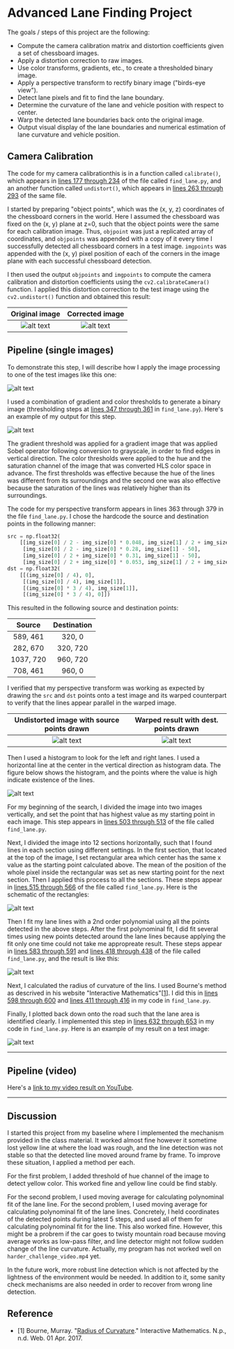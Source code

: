# Advanced Lane Finding Project

The goals / steps of this project are the following:

* Compute the camera calibration matrix and distortion coefficients given a set of chessboard images.
* Apply a distortion correction to raw images.
* Use color transforms, gradients, etc., to create a thresholded binary image.
* Apply a perspective transform to rectify binary image ("birds-eye view").
* Detect lane pixels and fit to find the lane boundary.
* Determine the curvature of the lane and vehicle position with respect to center.
* Warp the detected lane boundaries back onto the original image.
* Output visual display of the lane boundaries and numerical estimation of lane curvature and vehicle position.

[//]: # (Image References)

[image1]: ./camera_cal/calibration2.jpg "Original"
[image2]: ./output_images/calibration2.jpg "Undistorted"
[image3]: ./output_images/test1_undist.jpg "Road Transformed"
[image4]: ./output_images/test1_binary.jpg "Binary Example"
[image5]: ./output_images/test1_src.jpg "Source points"
[image6]: ./output_images/test1_dst.jpg "Destination points"
[image7]: ./output_images/histogram.png "Histogram"
[image8]: ./output_images/window_search.png "Window search"
[image9]: ./output_images/test1_lined.jpg "Identified line"
[image10]: ./output_images/test1_result.jpg "Result"
[video1]: ./project_video.mp4 "Video"


## Camera Calibration

The code for my camera calibrationthis is in a function called `calibrate()`, which appears in [lines 177 through 234](./src/find_lane.py#L177-L234) of the file called `find_lane.py`, and an another function called `undistort()`, which appears in [lines 263 through 293](./src/find_lane.py#L263-L293) of the same file.

I started by preparing "object points", which was the (x, y, z) coordinates of the chessboard corners in the world. Here I assumed the chessboard was fixed on the (x, y) plane at z=0, such that the object points were the same for each calibration image.  Thus, `objpoint` was just a replicated array of coordinates, and `objpoints` was appended with a copy of it every time I successfully detected all chessboard corners in a test image.  `imgpoints` was appended with the (x, y) pixel position of each of the corners in the image plane with each successful chessboard detection.

I then used the output `objpoints` and `imgpoints` to compute the camera calibration and distortion coefficients using the `cv2.calibrateCamera()` function.  I applied this distortion correction to the test image using the `cv2.undistort()` function and obtained this result:

| Original image     | Corrected image    |
|:------------------:|:------------------:|
|![alt text][image1] |![alt text][image2] |

## Pipeline (single images)

To demonstrate this step, I will describe how I apply the image processing to one of the test images like this one:

![alt text][image3]

I used a combination of gradient and color thresholds to generate a binary image (thresholding steps at [lines 347 through 361](./src/find_lane.py#L347-L361) in `find_lane.py`).  Here's an example of my output for this step.

![alt text][image4]

The gradient threshold was applied for a gradient image that was applied Sobel operator following conversion to grayscale, in order to find edges in vertical direction.  The color thresholds were applied to the hue and the saturation channel of the image that was converted HLS color space in advance.  The first thresholds was effective because the hue of the lines was different from its surroundings and the second one was also effective because the saturation of the lines was relatively higher than its surroundings.

The code for my perspective transform appears in lines 363 through 379 in the file `find_lane.py`.  I chose the hardcode the source and destination points in the following manner:

```python
src = np.float32(
    [[img_size[0] / 2 - img_size[0] * 0.048, img_size[1] / 2 + img_size[1] * 0.14],
     [img_size[0] / 2 - img_size[0] * 0.28, img_size[1] - 50],
     [img_size[0] / 2 + img_size[0] * 0.31, img_size[1] - 50],
     [img_size[0] / 2 + img_size[0] * 0.053, img_size[1] / 2 + img_size[1] * 0.14]])
dst = np.float32(
    [[(img_size[0] / 4), 0],
     [(img_size[0] / 4), img_size[1]],
     [(img_size[0] * 3 / 4), img_size[1]],
     [(img_size[0] * 3 / 4), 0]])
```
This resulted in the following source and destination points:

| Source        | Destination   |
|:-------------:|:-------------:|
| 589, 461      | 320, 0        |
| 282, 670      | 320, 720      |
| 1037, 720     | 960, 720      |
| 708, 461      | 960, 0        |

I verified that my perspective transform was working as expected by drawing the `src` and `dst` points onto a test image and its warped counterpart to verify that the lines appear parallel in the warped image.

| Undistorted image with source points drawn | Warped result with dest. points drawn |
|:------------------------------------------:|:-------------------------------------:|
|![alt text][image5]                         |![alt text][image6]                    |


Then I used a histogram to look for the left and right lanes.  I used a horizontal line at the center in the vertical direction as histogram data.  The figure below shows the histogram, and the points where the value is high indicate existence of the lines.

![alt text][image7]

For my beginning of the search, I divided the image into two images vertically, and set the point that has highest value as my starting point in each image.  This step appears in [lines 503 through 513](./src/find_lane.py#L503-L513) of the file called `find_lane.py`.

Next, I divided the image into 12 sections horizontally, such that I found lines in each section using different settings.  In the first section, that located at the top of the image, I set rectangular area which center has the same x value as the starting point calculated above.  The mean of the position of the whole pixel inside the rectangular was set as new starting point for the next section.  Then I applied this process to all the sections.  These steps appear in [lines 515 through 566](./src/find_lane.py#L515-L566) of the file called `find_lane.py`.  Here is the schematic of the rectangles:

![alt text][image8]

Then I fit my lane lines with a 2nd order polynomial using all the points detected in the above steps. After the first polynominal fit, I did fit several times using new points detected around the lane lines because applying the fit only one time could not take me appropreate result. These steps appear in [lines 583 through 591](./src/find_lane.py#L583-L591) and [lines 418 through 438](./src/find_lane.py#L418-L438) of the file called `find_lane.py`, and the result is like this:

![alt text][image9]

Next, I calculated the radius of curvature of the lins.  I used Bourne's method as descrived in his website "Interactive Mathematics"[[1](#bourne)].  I did this in [lines 598 through 600](./src/find_lane.py#L598-L600) and [lines 411 through 416](./src/find_lane.py#L411-L416) in my code in `find_lane.py`.

Finally, I plotted back down onto the road such that the lane area is identified clearly.  I implemented this step in [lines 632 through 653](./src/find_lane.py#L632-L653) in my code in `find_lane.py`.  Here is an example of my result on a test image:

![alt text][image10]

---

## Pipeline (video)

Here's a [link to my video result on YouTube](https://youtu.be/WROS2aRtOn4).

---

## Discussion

I started this project from my baseline where I implemented the mechanism provided in the class material.  It worked almost fine however it sometime lost yellow line at where the load was rough, and the line detection was not stable so that the detected line moved around frame by frame.  To improve these situation, I applied a method per each.

For the first problem, I added threshold of hue channel of the image to detect yellow color.  This worked fine and yellow line could be find stably.

For the second problem, I used moving average for calculating polynominal fit of the lane line.  For the second problem, I used moving average for calculating polynominal fit of the lane lines.  Concretely, I held coordinates of the detected points during latest 5 steps, and used all of them for calculating polynominal fit for the line.  This also worked fine.  However, this might be a probrem if the car goes to twisty mountain road because moving average works as low-pass filter, and line detector might not follow sudden change of the line curvature.  Actually, my program has not worked well on `harder_challenge_video.mp4` yet.

In the future work, more robust line detection which is not affected by the lightness of the environment would be needed.  In addition to it, some sanity check mechanisms are also needed in order to recover from wrong line detection.


## Reference

- <a name="bourne">[1]
  Bourne, Murray. "[Radius of Curvature](http://www.intmath.com/applications-differentiation/8-radius-curvature.php)." Interactive Mathematics. N.p., n.d. Web. 01 Apr. 2017.
